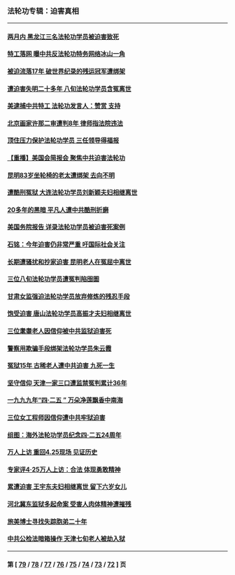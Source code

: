 ### 法轮功专辑：迫害真相
---
#### [两月内 黑龙江三名法轮功学员被迫害致死](../../pages/nf4379/n14006552.md?06010430) 
#### [特工落网 曝中共反法轮功特务网络冰山一角](../../pages/nf4379/n14006412.md?06010430) 
#### [被迫流落17年 破世界纪录的残运冠军遭绑架](../../pages/nf4379/n14006004.md?06010430) 
#### [遭迫害失明二十多年 八旬法轮功学员含冤离世](../../pages/nf4379/n14005431.md?06010430) 
#### [美逮捕中共特工 法轮功发言人：赞赏 支持](../../pages/nf4379/n14005107.md?06010430) 
#### [北京画家许那二审遭判8年 律师指法院违法](../../pages/nf4379/n14004182.md?06010430) 
#### [顶住压力保护法轮功学员 三任领导得福报](../../pages/nf4379/n14002440.md?06010430) 
#### [【重播】美国会简报会 聚焦中共迫害法轮功](../../pages/nf4379/n14002932.md?06010430) 
#### [昆明83岁坐轮椅的老太遭绑架 去向不明](../../pages/nf4379/n14000874.md?06010430) 
#### [遭酷刑冤狱 大连法轮功学员刘新颖夫妇相继离世](../../pages/nf4379/n13998111.md?06010430) 
#### [20多年的黑暗 平凡人遭中共酷刑折磨](../../pages/nf4379/n13997976.md?06010430) 
#### [美国务院报告 详录法轮功学员被迫害死案例](../../pages/nf4379/n13997752.md?06010430) 
#### [石铭：今年迫害仍非常严重 吁国际社会关注](../../pages/nf4379/n13996099.md?06010430) 
#### [长期遭骚扰和抄家迫害 昆明老人在冤屈中离世](../../pages/nf4379/n13990487.md?06010430) 
#### [三位八旬法轮功学员遭冤判陷囹圄](../../pages/nf4379/n13988869.md?06010430) 
#### [甘肃女监强迫法轮功学员放弃修炼的残忍手段](../../pages/nf4379/n13988053.md?06010430) 
#### [饱受迫害 唐山法轮功学员高振才夫妇相继离世](../../pages/nf4379/n13987209.md?06010430) 
#### [三位耄耋老人因信仰被中共监狱迫害死](../../pages/nf4379/n13986618.md?06010430) 
#### [警察用欺骗手段绑架法轮功学员朱云霞](../../pages/nf4379/n13985959.md?06010430) 
#### [冤狱15年 古稀老人遭中共迫害 九死一生](../../pages/nf4379/n13985199.md?06010430) 
#### [坚守信仰 天津一家三口遭监禁冤判累计36年](../../pages/nf4379/n13983791.md?06010430) 
#### [一九九九年“四·二五 ” 万朵净莲飘香中南海](../../pages/nf4379/n13984266.md?06010430) 
#### [三位女工程师因信仰遭中共牢狱迫害](../../pages/nf4379/n13982891.md?06010430) 
#### [组图：海外法轮功学员纪念四‧二五24周年](../../pages/nf4379/n13979790.md?06010430) 
#### [万人上访 重回4.25现场 见证历史](../../pages/nf4379/n13979775.md?06010430) 
#### [专家评4‧25万人上访：合法 体现勇敢精神](../../pages/nf4379/n13975820.md?06010430) 
#### [累遭迫害 王宇东夫妇相继离世 留下六岁女儿](../../pages/nf4379/n13977555.md?06010430) 
#### [河北冀东监狱多起命案 受害人肉体精神遭摧残](../../pages/nf4379/n13976483.md?06010430) 
#### [旅美博士寻找失踪胞弟二十年](../../pages/nf4379/n13976318.md?06010430) 
#### [中共公检法暗箱操作 天津七旬老人被劫入狱](../../pages/nf4379/n13975097.md?06010430) 

---
#### 第 [ [79](./79.md?06010430) / [78](./78.md?06010430) / [77](./77.md?06010430) / [76](./76.md?06010430) / [75](./75.md?06010430) / [74](./74.md?06010430) / [73](./73.md?06010430) / [72](./72.md?06010430) ] 页
